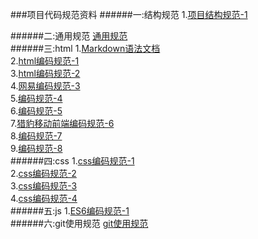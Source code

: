 ###项目代码规范资料
######一:结构规范
1.[项目结构规范-1](https://github.com/Rongx/teamCode/blob/master/web.md)</br>

######二:通用规范
[通用规范](https://github.com/Rongx/teamCode/blob/master/common.md)</br>
######三:html
1.[Markdown语法文档](http://www.appinn.com/markdown/#link)</br>
2.[html编码规范-1](http://global.zuzuche.com/assets/docs/styleguide/html/)</br>
3.[html编码规范-2](http://www.aseoe.com/special/webstart/normpage/html.html)</br>
4.[网易编码规范-3](http://nec.netease.com/standard/html-structure.html)</br>
5.[编码规范-4](http://alloyteam.github.io/CodeGuide/)</br>
6.[编码规范-5](https://github.com/hgwang/standard/blob/master/html.md)</br>
7.[猎豹移动前端编码规范-6](https://github.com/bh-lay/fe-standards)</br>
8.[编码规范-7](https://github.com/hertzi418/CodeGuide/blob/master/docs/HTML.md)</br>
9.[编码规范-8](https://github.com/Rongx/teamCode/blob/master/html.md)</br>
######四:css
1.[css编码规范-1](https://github.com/clouddisk/styleguide/blob/master/css.md)</br>
2.[css编码规范-2](https://github.com/hgwang/standard/blob/master/css.md)</br>
3.[css编码规范-3](https://github.com/hertzi418/CodeGuide/blob/master/docs/CSS.md)</br>
4.[css编码规范-4](https://github.com/Rongx/teamCode/blob/master/css.md)</br>
######五:js
1.[ES6编码规范-1](https://github.com/starriness/es6-coding-style)</br>
######六:git使用规范
[git使用规范](https://github.com/Rongx/teamCode/blob/master/git.md)</br>
